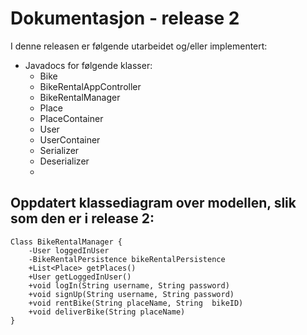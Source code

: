 
# Dokumentasjon - release 2

I denne releasen er følgende utarbeidet og/eller implementert:
- Javadocs for følgende klasser:
  - Bike
  - BikeRentalAppController
  - BikeRentalManager
  - Place
  - PlaceContainer
  - User
  - UserContainer
  - Serializer
  - Deserializer
  - 

## Oppdatert klassediagram over modellen, slik som den er i release 2:

```plantuml
Class BikeRentalManager {
    -User loggedInUser
    -BikeRentalPersistence bikeRentalPersistence
    +List<Place> getPlaces()
    +User getLoggedInUser()
    +void logIn(String username, String password)
    +void signUp(String username, String password)
    +void rentBike(String placeName, String  bikeID)
    +void deliverBike(String placeName)
}
```